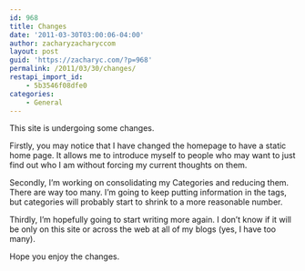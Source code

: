 ```yaml
---
id: 968
title: Changes
date: '2011-03-30T03:00:06-04:00'
author: zacharyzacharyccom
layout: post
guid: 'https://zacharyc.com/?p=968'
permalink: /2011/03/30/changes/
restapi_import_id:
    - 5b3546f08dfe0
categories:
    - General
---
```


This site is undergoing some changes.

Firstly, you may notice that I have changed the homepage to have a static home page. It allows me to introduce myself to people who may want to just find out who I am without forcing my current thoughts on them.

Secondly, I’m working on consolidating my Categories and reducing them. There are way too many. I’m going to keep putting information in the tags, but categories will probably start to shrink to a more reasonable number.

Thirdly, I’m hopefully going to start writing more again. I don’t know if it will be only on this site or across the web at all of my blogs (yes, I have too many).

Hope you enjoy the changes.